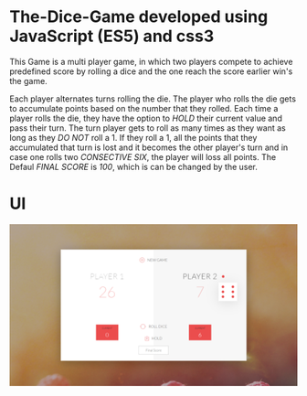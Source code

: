 # The-Dice-Game developed using JavaScript (ES5) and css3
This Game is a multi player game, in which two players compete to achieve predefined score by rolling a dice and the one reach the score earlier win's the game.

Each player alternates turns rolling the die. The player who rolls the die gets to accumulate points based on the number that they rolled.
Each time a player rolls the die, they have the option to *HOLD* their current value and pass their turn. The turn player gets to roll as
many times as they want as long as they *DO NOT* roll a 1. If they roll a 1, all the points that they accumulated that turn is lost and it 
becomes the other player's turn and in case one rolls two *CONSECTIVE SIX*, the player will loss all points.
The Defaul *FINAL SCORE* is *100*, which is can be changed by the user.

# UI
![Application's User Interface](./temporary/github_photo.PNG)
